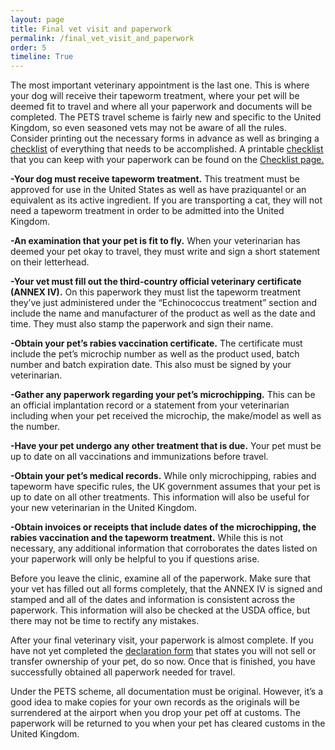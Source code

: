 ```yaml
---
layout: page
title: Final vet visit and paperwork
permalink: /final_vet_visit_and_paperwork
order: 5
timeline: True
---
```

The most important veterinary appointment is the last one.  This is where your dog will receive their tapeworm treatment, where your pet will be deemed fit to travel and where all your paperwork and documents will be completed.  The <a>PETS travel scheme</a> is fairly new and specific to the United Kingdom, so even seasoned vets may not be aware of all the rules.  Consider printing out the necessary forms in advance as well as bringing a <a href="/paperwork-checklist">checklist</a> of everything that needs to be accomplished.  A printable <a href="/paperwork-checklist">checklist</a> that you can keep with your paperwork can be found on the <a href="/paperwork-checklist">Checklist page.</a>

<b>-Your dog must receive tapeworm treatment.</b>  This treatment must be approved for use in the United States as well as have praziquantel or an equivalent as its active ingredient.  If you are transporting a cat, they will not need a tapeworm treatment in order to be admitted into the United Kingdom.

<b>-An examination that your pet is fit to fly.</b>  When your veterinarian has deemed your pet okay to travel, they must write and sign a short statement on their letterhead.

<b>-Your vet must fill out the third-country official veterinary certificate (ANNEX IV).</b>  On this paperwork they must list the tapeworm treatment they’ve just administered under the “Echinococcus treatment” section and include the name and manufacturer of the product as well as the date and time.  They must also stamp the paperwork and sign their name. 

<b>-Obtain your pet’s rabies vaccination certificate.</b>  The certificate must include the pet’s microchip number as well as the product used, batch number and batch expiration date.  This also must be signed by your veterinarian.

<b>-Gather any paperwork regarding your pet’s microchipping.</b>  This can be an official implantation record or a statement from your veterinarian including when your pet received the microchip, the make/model as well as the number.  

<b>-Have your pet undergo any other treatment that is due.</b>  Your pet must be up to date on all vaccinations and immunizations before travel.  

<b>-Obtain your pet’s medical records.</b>  While only microchipping, rabies and tapeworm have specific rules, the UK government assumes that your pet is up to date on all other treatments.  This information will also be useful for your new veterinarian in the United Kingdom.

<b>-Obtain invoices or receipts that include dates of the microchipping, the rabies vaccination and the tapeworm treatment.</b>  While this is not necessary, any additional information that corroborates the dates listed on your paperwork will only be helpful to you if questions arise.

Before you leave the clinic, examine all of the paperwork.  Make sure that your vet has filled out all forms completely, that the ANNEX IV is signed and stamped and all of the dates and information is consistent across the paperwork.  This information will also be checked at the USDA office, but there may not be time to rectify any mistakes.

After your final veterinary visit, your paperwork is almost complete.  If you have not yet completed the <a href="/fit-to-fly-declaration">declaration form</a> that states you will not sell or transfer ownership of your pet, do so now.  Once that is finished, you have successfully obtained all paperwork needed for travel.  

Under the PETS scheme, all documentation must be original.  However, it’s a good idea to make copies for your own records as the originals will be surrendered at the airport when you drop your pet off at customs.  The paperwork will be returned to you when your pet has cleared customs in the United Kingdom.
